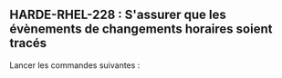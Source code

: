## HARDE-RHEL-228 : S'assurer que les évènements de changements horaires soient tracés

Lancer les commandes suivantes :

